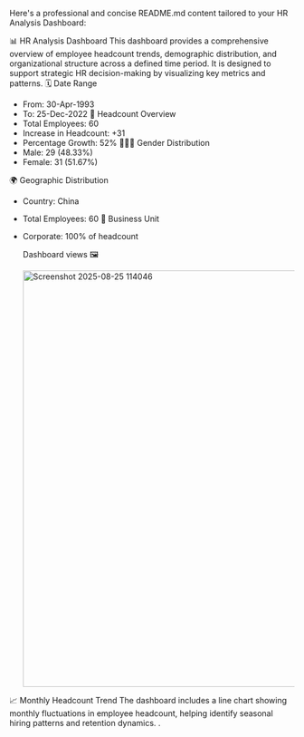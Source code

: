 Here's a professional and concise README.md content tailored to your HR Analysis Dashboard:

📊 HR Analysis Dashboard
This dashboard provides a comprehensive overview of employee headcount trends, demographic distribution, and organizational structure across a defined time period. It is designed to support strategic HR decision-making by visualizing key metrics and patterns.
🗓️ Date Range
- From: 30-Apr-1993
- To: 25-Dec-2022
👥 Headcount Overview
- Total Employees: 60
- Increase in Headcount: +31
- Percentage Growth: 52%
🧑‍🤝‍🧑 Gender Distribution
- Male: 29 (48.33%)
- Female: 31 (51.67%)

🌍 Geographic Distribution
- Country: China
- Total Employees: 60
🏢 Business Unit
- Corporate: 100% of headcount


  Dashboard views 🖼️

  <img width="1368" height="735" alt="Screenshot 2025-08-25 114046" src="https://github.com/user-attachments/assets/94806f94-3120-485b-87b6-eab35b9bdeaf" />


📈 Monthly Headcount Trend
The dashboard includes a line chart showing monthly fluctuations in employee headcount, helping identify seasonal hiring patterns and retention dynamics.
.

